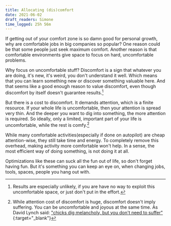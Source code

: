 ```yaml
---
title: Allocating (dis)comfort
date: 2021-06-02
draft_readers: Simone
time_logged: 25h 56m
---
```

If getting out of your comfort zone is so damn good for personal growth, why are comfortable jobs in big companies so popular? One reason could be that some people just seek maximum comfort. Another reason is that comfortable environments give space to focus on hard, uncomfortable problems.

Why focus on uncomfortable stuff? Discomfort is a sign that whatever you are doing, it's new, it's weird, you don't understand it well. Which means that you can learn something new or discover something valuable here. And that seems like a good enough reason to value discomfort, even though discomfort by itself doesn't guarantee results.[^1]

But there is a cost to discomfort. It demands attention, which is a finite resource. If your whole life is uncomfortable, then your attention is spread very thin. And the deeper you want to dig into something, the more attention is required. So ideally, only a limited, important part of your life is uncomfortable, while the rest is comfy.[^2]

While many comfortable activities(especially if done on autopilot) are cheap attention-wise, they still take time and energy. To completely remove this overhead, making activity more comfortable won't help. In a sense, the most efficient way of doing something, is not doing it at all.

Optimizations like these can suck all the fun out of life, so don't forget having fun. But it's something you can keep an eye on, when changing jobs, tools, spaces, people you hang out with.

[^1]: Results are especially unlikely, if you are have no way to exploit this uncomfortable space, or just don't put in the effort.
[^2]: While attention cost of discomfort is huge, discomfort doesn't imply suffering. You can be uncomfortable and joyous at the same time. As David Lynch said: ["chicks dig melancholy, but you don't need to suffer"](https://www.youtube.com/watch?v=h8RuLM9LrBs){:target="_blank"}
